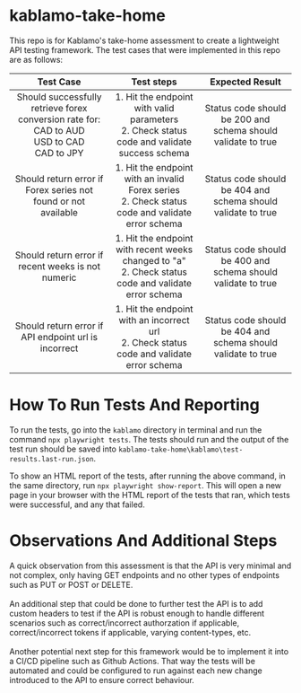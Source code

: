 # kablamo-take-home

This repo is for Kablamo's take-home assessment to create a lightweight API testing framework. The test cases that were implemented in this repo are as follows:

| Test Case | Test steps | Expected Result |
| :-----:	|	:-----: |	:-----: | 
| Should successfully retrieve forex conversion rate for: <br> CAD to AUD <br> USD to CAD <br> CAD to JPY | 1. Hit the endpoint with valid parameters <br> 2. Check status code and validate success schema | Status code should be 200 and schema should validate to true |
| Should return error if Forex series not found or not available | 1. Hit the endpoint with an invalid Forex series <br> 2. Check status code and validate error schema | Status code should be 404 and schema should validate to true |
| Should return error if recent weeks is not numeric | 1. Hit the endpoint with recent weeks changed to "a" <br> 2. Check status code and validate error schema | Status code should be 400 and schema should validate to true |
| Should return error if API endpoint url is incorrect | 1. Hit the endpoint with an incorrect url <br> 2. Check status code and validate error schema | Status code should be 404 and schema should validate to true |


# How To Run Tests And Reporting
To run the tests, go into the <code>kablamo</code> directory in terminal and run the command <code>npx playwright tests</code>. The tests should run and the output of the test run should be saved into <code>kablamo-take-home\kablamo\test-results\.last-run.json</code>.

To show an HTML report of the tests, after running the above command, in the same directory, run <code>npx playwright show-report</code>. This will open a new page in your browser with the HTML report of the tests that ran, which tests were successful, and any that failed.

# Observations And Additional Steps
A quick observation from this assessment is that the API is very minimal and not complex, only having GET endpoints and no other types of endpoints such as PUT or POST or DELETE. <br><br>
An additional step that could be done to further test the API is to add custom headers to test if the API is robust enough to handle different scenarios such as correct/incorrect authorzation if applicable, correct/incorrect tokens if applicable, varying content-types, etc. <br><br>
Another potential next step for this framework would be to implement it into a CI/CD pipeline such as Github Actions. That way the tests will be automated and could be configured to run against each new change introduced to the API to ensure correct behaviour.

